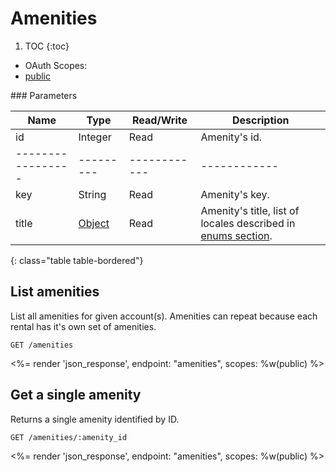 # Amenities

1. TOC
{:toc}

<ul class="nav nav-pills pull-right" role="tablist">
  <li class="disabled"><a>OAuth Scopes:</a></li>
  <li class="active"><a href="#public" role="tab" data-toggle="pill">public</a></li>
</ul>

<div class="tab-content" markdown="1">
  <div class="tab-pane active" id="public" markdown="1">
### Parameters

Name             | Type    | Read/Write | Description
-----------------|---------|------------|------------
id               | Integer | Read       | Amenity's id.
-----------------|---------|------------|------------
key              | String  | Read       | Amenity's key.
title            | [Object](/reference/enums#formats)| Read       | Amenity's title, list of locales described in [enums section](/reference/enums#locales).
{: class="table table-bordered"}
  </div>
</div>

## List amenities

List all amenities for given account(s). Amenities can repeat because each
rental has it's own set of amenities.

~~~
GET /amenities
~~~

<%= render 'json_response', endpoint: "amenities", scopes: %w(public) %>

## Get a single amenity

Returns a single amenity identified by ID.

~~~
GET /amenities/:amenity_id
~~~

<%= render 'json_response', endpoint: "amenities", scopes: %w(public) %>

